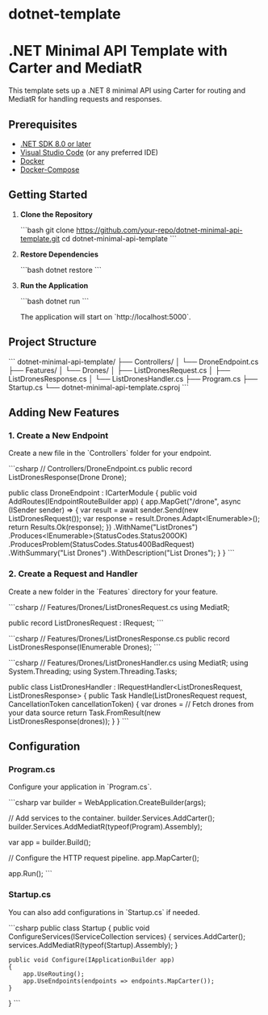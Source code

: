 # dotnet-template

# .NET Minimal API Template with Carter and MediatR

This template sets up a .NET 8 minimal API using Carter for routing and MediatR for handling requests and responses.

## Prerequisites

- [.NET SDK 8.0 or later](https://dotnet.microsoft.com/download)
- [Visual Studio Code](https://code.visualstudio.com/) (or any preferred IDE)
- [Docker](https://docs.docker.com/engine/install/)
- [Docker-Compose](https://docs.docker.com/compose/install/)

## Getting Started

1. **Clone the Repository**

   \`\`\`bash
   git clone https://github.com/your-repo/dotnet-minimal-api-template.git
   cd dotnet-minimal-api-template
   \`\`\`

2. **Restore Dependencies**

   \`\`\`bash
   dotnet restore
   \`\`\`

3. **Run the Application**

   \`\`\`bash
   dotnet run
   \`\`\`

   The application will start on \`http://localhost:5000\`.

## Project Structure

\`\`\`
dotnet-minimal-api-template/
├── Controllers/
│   └── DroneEndpoint.cs
├── Features/
│   └── Drones/
│       ├── ListDronesRequest.cs
│       ├── ListDronesResponse.cs
│       └── ListDronesHandler.cs
├── Program.cs
├── Startup.cs
└── dotnet-minimal-api-template.csproj
\`\`\`

## Adding New Features

### 1. Create a New Endpoint

Create a new file in the \`Controllers\` folder for your endpoint.

\`\`\`csharp
// Controllers/DroneEndpoint.cs
public record ListDronesResponse(Drone Drone);

public class DroneEndpoint : ICarterModule
{
    public void AddRoutes(IEndpointRouteBuilder app)
    {
        app.MapGet("/drone", async (ISender sender) =>
        {
            var result = await sender.Send(new ListDronesRequest());
            var response = result.Drones.Adapt<IEnumerable<ListDronesResponse>>();
            return Results.Ok(response);
        })
        .WithName("ListDrones")
        .Produces<IEnumerable<ListDronesResponse>>(StatusCodes.Status200OK)
        .ProducesProblem(StatusCodes.Status400BadRequest)
        .WithSummary("List Drones")
        .WithDescription("List Drones");
    }
}
\`\`\`

### 2. Create a Request and Handler

Create a new folder in the \`Features\` directory for your feature.

\`\`\`csharp
// Features/Drones/ListDronesRequest.cs
using MediatR;

public record ListDronesRequest : IRequest<ListDronesResponse>;
\`\`\`

\`\`\`csharp
// Features/Drones/ListDronesResponse.cs
public record ListDronesResponse(IEnumerable<Drone> Drones);
\`\`\`

\`\`\`csharp
// Features/Drones/ListDronesHandler.cs
using MediatR;
using System.Threading;
using System.Threading.Tasks;

public class ListDronesHandler : IRequestHandler<ListDronesRequest, ListDronesResponse>
{
    public Task<ListDronesResponse> Handle(ListDronesRequest request, CancellationToken cancellationToken)
    {
        var drones = // Fetch drones from your data source
        return Task.FromResult(new ListDronesResponse(drones));
    }
}
\`\`\`

## Configuration

### Program.cs

Configure your application in \`Program.cs\`.

\`\`\`csharp
var builder = WebApplication.CreateBuilder(args);

// Add services to the container.
builder.Services.AddCarter();
builder.Services.AddMediatR(typeof(Program).Assembly);

var app = builder.Build();

// Configure the HTTP request pipeline.
app.MapCarter();

app.Run();
\`\`\`

### Startup.cs

You can also add configurations in \`Startup.cs\` if needed.

\`\`\`csharp
public class Startup
{
    public void ConfigureServices(IServiceCollection services)
    {
        services.AddCarter();
        services.AddMediatR(typeof(Startup).Assembly);
    }

    public void Configure(IApplicationBuilder app)
    {
        app.UseRouting();
        app.UseEndpoints(endpoints => endpoints.MapCarter());
    }
}
\`\`\`


